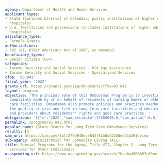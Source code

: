```yaml
---
agency: Department of Health and Human Services
applicant_types:
- State (includes District of Columbia, public institutions of higher education and
  hospitals)
- U.S. Territories and possessions (includes institutions of higher education and
  hospitals)
assistance_types:
- Formula Grants
authorizations:
- 702 (a), Older Americans Act of 1965, as amended.
beneficiary_types:
- Senior Citizen (60+)
categories:
- Income Security and Social Services - Old Age Assistance
- Income Security and Social Services - Specialized Services
cfda: '93.042'
fiscal_year: '2022'
grants_url: https://grants.gov/search-grants?cfda=93.042
layout: program
objective: 'The principal role of this Ombudsman Program is to investigate and resolve
  complaints made by or on behalf of residents of nursing homes or other long-term
  care facilities. Ombudsmen also promote policies and practices needed to improve
  the quality of care and life in long-term care facilities and educate both consumers
  and providers about residents'' rights and good care practices. '
obligations: '[{"x":"2022","sam_estimate":17865000.0,"sam_actual":0.0,"usa_spending_actual":19704836.15},{"x":"2023","sam_estimate":0.0,"sam_actual":0.0,"usa_spending_actual":21277832.78},{"x":"2024","sam_estimate":0.0,"sam_actual":0.0,"usa_spending_actual":5953201.68}]'
permalink: /program/93.042.html
popular_name: (State Grants for Long Term Care Ombudsman Services)
results: []
sam_url: https://sam.gov/fal/279d940ece844f61b0d32266ed51b391/view
sub-agency: Administration for Community Living (ACL)
title: Special Programs for the Aging, Title VII, Chapter 2, Long Term Care Ombudsman
  Services for Older Individuals
usaspending_url: https://www.usaspending.gov/search/?hash=4506b57c60befa3948ddd8c3bade1723
---
```

